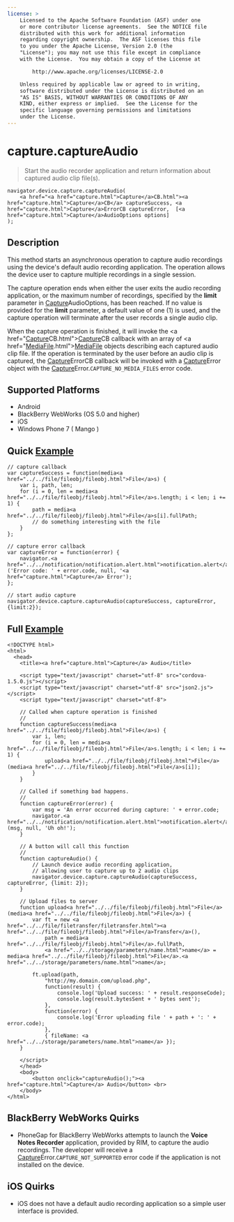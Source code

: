```yaml
---
license: >
    Licensed to the Apache Software Foundation (ASF) under one
    or more contributor license agreements.  See the NOTICE file
    distributed with this work for additional information
    regarding copyright ownership.  The ASF licenses this file
    to you under the Apache License, Version 2.0 (the
    "License"); you may not use this file except in compliance
    with the License.  You may obtain a copy of the License at

        http://www.apache.org/licenses/LICENSE-2.0

    Unless required by applicable law or agreed to in writing,
    software distributed under the License is distributed on an
    "AS IS" BASIS, WITHOUT WARRANTIES OR CONDITIONS OF ANY
    KIND, either express or implied.  See the License for the
    specific language governing permissions and limitations
    under the License.
---
```


capture.captureAudio
====================

> Start the audio recorder application and return information about captured audio clip file(s).

    navigator.device.capture.captureAudio( 
	    <a href="<a href="capture.html">Capture</a>CB.html"><a href="capture.html">Capture</a>CB</a> captureSuccess, <a href="capture.html">Capture</a>ErrorCB captureError,  [<a href="capture.html">Capture</a>AudioOptions options]
	);

Description
-----------

This method starts an asynchronous operation to capture audio recordings using the device's default audio recording application.  The operation allows the device user to capture multiple recordings in a single session.

The capture operation ends when either the user exits the audio recording application, or the maximum number of recordings, specified by the __limit__ parameter in <a href="capture.html">Capture</a>AudioOptions, has been reached.  If no value is provided for the __limit__ parameter, a default value of one (1) is used, and the capture operation will terminate after the user records a single audio clip.

When the capture operation is finished, it will invoke the <a href="<a href="capture.html">Capture</a>CB.html"><a href="capture.html">Capture</a>CB</a> callback with an array of <a href="<a href="../media.html">Media</a><a href="../../file/fileobj/fileobj.html">File</a>.html"><a href="../media.html">Media</a><a href="../../file/fileobj/fileobj.html">File</a></a> objects describing each captured audio clip file.  If the operation is terminated by the user before an audio clip is captured, the <a href="capture.html">Capture</a>ErrorCB callback will be invoked with a <a href="capture.html">Capture</a>Error object with the <a href="capture.html">Capture</a>Error.`CAPTURE_NO_MEDIA_FILES` error code.

Supported Platforms
-------------------

- Android
- BlackBerry WebWorks (OS 5.0 and higher)
- iOS
- Windows Phone 7 ( Mango )

Quick <a href="../../storage/storage.opendatabase.html">Example</a>
-------------

    // capture callback
    var captureSuccess = function(media<a href="../../file/fileobj/fileobj.html">File</a>s) {
        var i, path, len;
        for (i = 0, len = media<a href="../../file/fileobj/fileobj.html">File</a>s.length; i < len; i += 1) {
            path = media<a href="../../file/fileobj/fileobj.html">File</a>s[i].fullPath;
            // do something interesting with the file
        }
    };

    // capture error callback
    var captureError = function(error) {
        navigator.<a href="../../notification/notification.alert.html">notification.alert</a>('Error code: ' + error.code, null, '<a href="capture.html">Capture</a> Error');
    };

    // start audio capture
    navigator.device.capture.captureAudio(captureSuccess, captureError, {limit:2});

Full <a href="../../storage/storage.opendatabase.html">Example</a>
------------

    <!DOCTYPE html>
    <html>
      <head>
        <title><a href="capture.html">Capture</a> Audio</title>

        <script type="text/javascript" charset="utf-8" src="cordova-1.5.0.js"></script>
        <script type="text/javascript" charset="utf-8" src="json2.js"></script>
        <script type="text/javascript" charset="utf-8">

        // Called when capture operation is finished
        //
        function captureSuccess(media<a href="../../file/fileobj/fileobj.html">File</a>s) {
            var i, len;
            for (i = 0, len = media<a href="../../file/fileobj/fileobj.html">File</a>s.length; i < len; i += 1) {
                upload<a href="../../file/fileobj/fileobj.html">File</a>(media<a href="../../file/fileobj/fileobj.html">File</a>s[i]);
            }	    
        }

        // Called if something bad happens.
        // 
        function captureError(error) {
	        var msg = 'An error occurred during capture: ' + error.code;
            navigator.<a href="../../notification/notification.alert.html">notification.alert</a>(msg, null, 'Uh oh!');
        }

        // A button will call this function
        //
        function captureAudio() {
            // Launch device audio recording application, 
            // allowing user to capture up to 2 audio clips
            navigator.device.capture.captureAudio(captureSuccess, captureError, {limit: 2});
        }

        // Upload files to server
        function upload<a href="../../file/fileobj/fileobj.html">File</a>(media<a href="../../file/fileobj/fileobj.html">File</a>) {
            var ft = new <a href="../../file/filetransfer/filetransfer.html"><a href="../../file/fileobj/fileobj.html">File</a>Transfer</a>(),
                path = media<a href="../../file/fileobj/fileobj.html">File</a>.fullPath,
                <a href="../../storage/parameters/name.html">name</a> = media<a href="../../file/fileobj/fileobj.html">File</a>.<a href="../../storage/parameters/name.html">name</a>;

            ft.upload(path,
                "http://my.domain.com/upload.php",
                function(result) {
                    console.log('Upload success: ' + result.responseCode);
                    console.log(result.bytesSent + ' bytes sent');
                },
                function(error) {
                    console.log('Error uploading file ' + path + ': ' + error.code);
                },
                { fileName: <a href="../../storage/parameters/name.html">name</a> });   
        }

        </script>
        </head>
        <body>
            <button onclick="captureAudio();"><a href="capture.html">Capture</a> Audio</button> <br>
        </body>
    </html>

BlackBerry WebWorks Quirks
--------------------------

- PhoneGap for BlackBerry WebWorks attempts to launch the __Voice Notes Recorder__ application, provided by RIM, to capture the audio recordings.  The developer will receive a <a href="capture.html">Capture</a>Error.`CAPTURE_NOT_SUPPORTED` error code if the application is not installed on the device.

iOS Quirks
----------

- iOS does not have a default audio recording application so a simple user interface is provided.
